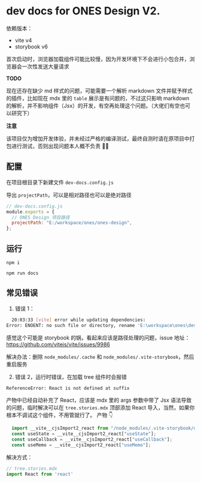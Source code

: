 # dev docs for ONES Design V2.

依赖版本：

- vite v4
- storybook v6

首次启动时，浏览器加载组件可能比较慢，因为开发环境下不会进行小包合并，浏览器会一次性发送大量请求

**TODO**

现在还存在缺少 md 样式的问题，可能需要一个解析 markdown 文件并赋予样式的插件，比如现在 mdx 里的 `table` 展示是有问题的，不过这只影响 markdown 的解析，并不影响组件（Jsx）的开发，有空再处理这个问题。（大佬们有空也可以研究下）

**注意**

该项目仅为增加开发体验，并未经过严格的编译测试，最终自测时请在原项目中打包进行测试，否则出现问题本人概不负责 🧐🧐

## 配置

在项目根目录下新建文件 `dev-docs.config.js`

导出 `projectPath`，可以是相对路径也可以是绝对路径

```js
// dev-docs.config.js
module.exports = {
  // ONES Design 项目路径
  projectPath: "E:/workspace/ones/ones-design",
};
```

## 运行

```
npm i

npm run docs
```

## 常见错误

1. 错误 1：

```bash
  20:03:33 [vite] error while updating dependencies:
Error: ENOENT: no such file or directory, rename 'E:\workspace\ones\dev-docs\node_modules\.vite-storybook\deps_temp' -> 'E:\workspace\ones\dev-docs\node_modules\.vite-storybook\deps'
```

感觉这个可能是 storybook 的锅，看起来应该是路径处理的问题，issue 地址：<https://github.com/vitejs/vite/issues/9986>

解决办法：删除 `node_modules/.cache` 和 `node_modules/.vite-storybook`，然后重启服务

2. 错误 2，运行时错误，在加载 tree 组件时会报错

```bash
ReferenceError: React is not defined at suffix
```

  产物中已经自动补充了 React，应该是 mdx 里的 args 参数中带了 Jsx 语法导致的问题，临时解决可以在 `tree.stories.mdx` 顶部添加 React 导入，当然，如果你根本不调试这个组件，不用管就行了。
  产物 👇

  ```js
    import __vite__cjsImport2_react from "/node_modules/.vite-storybook/deps/react.js?v=6afbfaf7";
    const useState = __vite__cjsImport2_react["useState"];
    const useCallback = __vite__cjsImport2_react["useCallback"];
    const useMemo = __vite__cjsImport2_react["useMemo"];
  ```

  解决方式：

  ```jsx
  // tree.stories.mdx
  import React from 'react'
  ```

